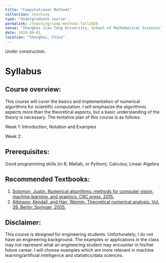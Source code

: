 ```yaml
---
title: "Computational Methods"
collection: teaching
type: "Undergraduate course"
permalink: /teaching/comp-methods-fall2020
venue: "Shanghai Jiao Tong University, School of Mathematical Sciences"
date: 2020-09-01
location: "Shanghai, China"
---
```


Under construction.

Syllabus
======

Course overview:
------
This course will cover the basics and implementation of numerical algorithms for scientific computation. I will emphasize the algorithmic aspects more than the theoretical aspects, but a basic understanding of the theory is necessary. The tentative plan of this course is as follows:

Week 1: Introduction, Notation and Examples

Week 2: 

Prerequisites:
------
Good programming skills (in R, Matlab, or Python); Calculus; Linear Algebra

Recommended Textbooks: 
------
1. [Solomon, Justin. Numerical algorithms: methods for computer vision, machine learning, and graphics. CRC press, 2015.](https://people.csail.mit.edu/jsolomon/share/book/numerical_book.pdf)
2. [Atkinson, Kendall, and Han, Weimin. Theoretical numerical analysis. Vol. 39. Berlin: Springer, 2005.](https://link.springer.com/content/pdf/10.1007/978-1-4419-0458-4.pdf)

Disclaimer:
------
This course is designed for engineering students. Unfortunately, I do not have an engineering background. The examples or applications in the class may not represent what an engineering student may encounter in his/her future career. I will choose examples which are more relevant in machine learning/artificial intelligence and statistics/data sciences.
